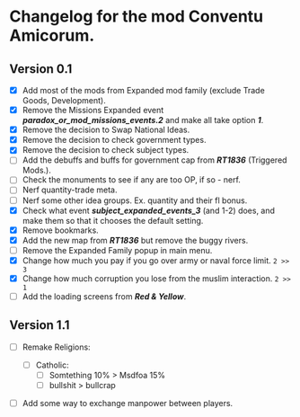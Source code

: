#  Changelog for the mod Conventu Amicorum.
## Version 0.1
- [x] Add most of the mods from Expanded mod family (exclude Trade Goods, Development). 
- [x] Remove the Missions Expanded event ***paradox_or_mod_missions_events.2*** and make all take option ***1***.
- [x] Remove the decision to Swap National Ideas.
- [x] Remove the decision to check government types.
- [x] Remove the decision to check subject types.
- [ ] Add the debuffs and buffs for government cap from ***RT1836*** (Triggered Mods.).
- [ ] Check the monuments to see if any are too OP, if so - nerf.
- [ ] Nerf quantity-trade meta.
- [ ] Nerf some other idea groups. Ex. quantity and their fl bonus.
- [x] Check what event ***subject_expanded_events_3*** (and 1-2) does, and make them so that it chooses the default setting.
- [x] Remove bookmarks.
- [x] Add the new map from ***RT1836*** but remove the buggy rivers.
- [ ] Remove the Expanded Family popup in main menu.
- [x] Change how much you pay if you go over army or naval force limit. `2 >> 3`
- [x] Change how much corruption you lose from the muslim interaction. `2 >> 1`
- [ ] Add the loading screens from ***Red & Yellow***.

## Version 1.1
- [ ] Remake Religions:
    - [ ] Catholic:
        - [ ] Somtething 10% > Msdfoa 15%
        - [ ] bullshit > bullcrap
- [ ] Add some way to exchange manpower between players.

